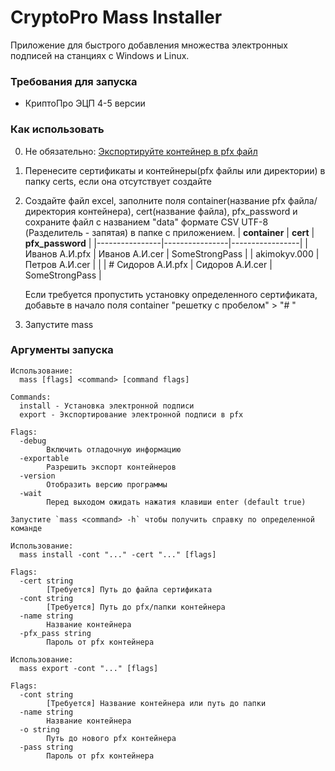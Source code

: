 # CryptoPro Mass Installer
Приложение для быстрого добавления множества электронных подписей на станциях с Windows и Linux.

### Требования для запуска

- КриптоПро ЭЦП 4-5 версии

### Как использовать

0. Не обязательно: [Экспортируйте контейнер в pfx файл](https://support.kontur.ru/ca/38782-kopirovanie_kontejnera_s_sertifikatom_na_dr#header_ad9459fa9)
1. Перенесите сертификаты и контейнеры(pfx файлы или директории) в папку certs, если она отсутствует создайте
2. Создайте файл excel, заполните поля container(название pfx файла/директория контейнера), cert(название файла), pfx_password и сохраните файл с названием "data" формате CSV UTF-8 (Разделитель - запятая) в папке с приложением.
    | **container**        | **cert**       | **pfx_password**    |
    |----------------|----------------|-----------------|
    | Иванов А.И.pfx | Иванов А.И.cer | SomeStrongPass |
    | akimokyv.000 | Петров А.И.cer |  |
    | # Сидоров А.И.pfx | Сидоров А.И.cer | SomeStrongPass |
  
    Если требуется пропустить установку определенного сертификата, добавьте в начало поля container "решетку с пробелом" > "# "

3. Запустите mass

### Аргументы запуска
```shell
Использование:
  mass [flags] <command> [command flags]

Commands:
  install - Установка электронной подписи
  export - Экспортирование электронной подписи в pfx

Flags:
  -debug
        Включить отладочную информацию
  -exportable
        Разрешить экспорт контейнеров
  -version
        Отобразить версию программы
  -wait
        Перед выходом ожидать нажатия клавиши enter (default true)

Запустите `mass <command> -h` чтобы получить справку по определенной команде
```

```shell
Использование:
  mass install -cont "..." -cert "..." [flags]

Flags:
  -cert string
        [Требуется] Путь до файла сертификата
  -cont string
        [Требуется] Путь до pfx/папки контейнера
  -name string
        Название контейнера
  -pfx_pass string
        Пароль от pfx контейнера
```

```shell
Использование:
  mass export -cont "..." [flags]

Flags:
  -cont string
        [Требуется] Название контейнера или путь до папки
  -name string
        Название контейнера
  -o string
        Путь до нового pfx контейнера
  -pass string
        Пароль от pfx контейнера
```
